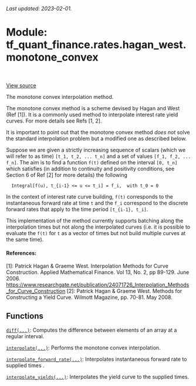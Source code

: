 <!--
This file is generated by a tool. Do not edit directly.
For open-source contributions the docs will be updated automatically.
-->

*Last updated: 2023-02-01.*

<div itemscope itemtype="http://developers.google.com/ReferenceObject">
<meta itemprop="name" content="tf_quant_finance.rates.hagan_west.monotone_convex" />
<meta itemprop="path" content="Stable" />
</div>

# Module: tf_quant_finance.rates.hagan_west.monotone_convex

<!-- Insert buttons and diff -->

<table class="tfo-notebook-buttons tfo-api" align="left">
</table>

<a target="_blank" href="https://github.com/google/tf-quant-finance/blob/master/tf_quant_finance/rates/hagan_west/monotone_convex.py">View source</a>



The monotone convex interpolation method.


The monotone convex method is a scheme devised by Hagan and West (Ref [1]). It
is a commonly used method to interpolate interest rate yield curves. For
more details see Refs [1, 2].

It is important to point out that the monotone convex method *does not* solve
the standard interpolation problem but a modified one as described below.

Suppose we are given a strictly increasing sequence of scalars (which we will
refer to as time) `[t_1, t_2, ... t_n]` and a set of values
`[f_1, f_2, ... f_n]`.
The aim is to find a function `f(t)` defined on the interval `[0, t_n]` which
satisfies (in addition to continuity and positivity conditions, see Section 6
of Ref [2] for more details) the following

```
  Integral[f(u), t_{i-1} <= u <= t_i] = f_i,  with t_0 = 0

```

In the context of interest rate curve building, `f(t)` corresponds to the
instantaneous forward rate at time `t` and the `f_i` correspond to the
discrete forward rates that apply to the time period `[t_{i-1}, t_i]`.

This implementation of the method currently supports batching along the
interpolation times but not along the interpolated curves (i.e. it is possible
to evaluate the `f(t)` for `t` as a vector of times but not build multiple
curves at the same time).


#### References:

[1]: Patrick Hagan & Graeme West. Interpolation Methods for Curve Construction.
  Applied Mathematical Finance. Vol 13, No. 2, pp 89-129. June 2006.
  https://www.researchgate.net/publication/24071726_Interpolation_Methods_for_Curve_Construction
[2]: Patrick Hagan & Graeme West. Methods for Constructing a Yield Curve.
  Wilmott Magazine, pp. 70-81. May 2008.

## Functions

[`diff(...)`](../../../tf_quant_finance/math/diff.md): Computes the difference between elements of an array at a regular interval.

[`interpolate(...)`](../../../tf_quant_finance/rates/hagan_west/monotone_convex/interpolate.md): Performs the monotone convex interpolation.

[`interpolate_forward_rate(...)`](../../../tf_quant_finance/rates/hagan_west/monotone_convex/interpolate_forward_rate.md): Interpolates instantaneous forward rate to supplied times .

[`interpolate_yields(...)`](../../../tf_quant_finance/rates/hagan_west/monotone_convex/interpolate_yields.md): Interpolates the yield curve to the supplied times.

